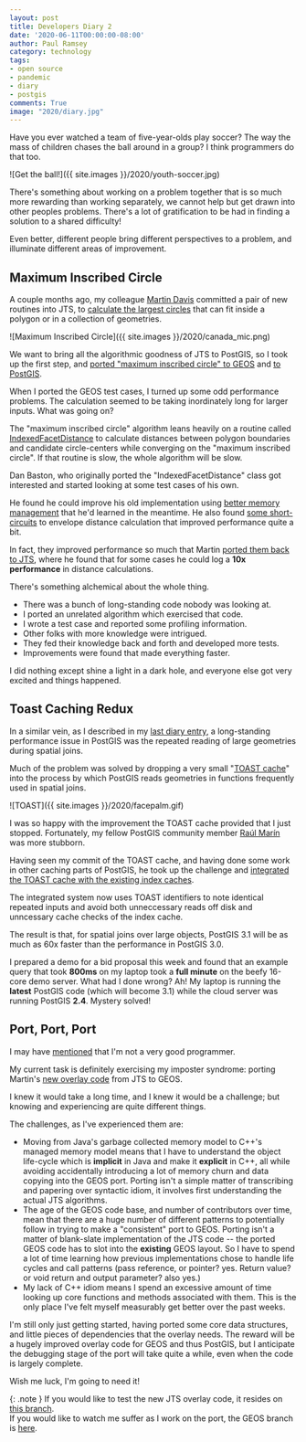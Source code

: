 ```yaml
---
layout: post
title: Developers Diary 2
date: '2020-06-11T00:00:00-08:00'
author: Paul Ramsey
category: technology
tags:
- open source
- pandemic
- diary
- postgis
comments: True
image: "2020/diary.jpg"
---
```


Have you ever watched a team of five-year-olds play soccer? The way the mass of children chases the ball around in a group? I think programmers do that too.

![Get the ball!]({{ site.images }}/2020/youth-soccer.jpg)

There's something about working on a problem together that is so much more rewarding than working separately, we cannot help but get drawn into other peoples problems. There's a lot of gratification to be had in finding a solution to a shared difficulty!

Even better, different people bring different perspectives to a problem, and illuminate different areas of improvement.

## Maximum Inscribed Circle

A couple months ago, my colleague [Martin Davis](https://www.linkedin.com/in/mrmartindavis) committed a pair of new routines into JTS, to [calculate the largest circles](http://lin-ear-th-inking.blogspot.com/2020/04/maximum-inscribed-circle-and-largest.html) that can fit inside a polygon or in a collection of geometries. 

![Maximum Inscribed Circle]({{ site.images }}/2020/canada_mic.png)

We want to bring all the algorithmic goodness of JTS to PostGIS, so I took up the first step, and [ported "maximum inscribed circle" to GEOS](https://github.com/libgeos/geos/commit/0909042df5f8d4b9ae1832b3fd67713e206057fb) and [to PostGIS](https://github.com/postgis/postgis/commit/b5bd6836d4617ebc924e804c42b60de637a94f60).

When I ported the GEOS test cases, I turned up some odd performance problems. The calculation seemed to be taking inordinately long for larger inputs. What was going on?

The "maximum inscribed circle" algorithm leans heavily on a routine called [IndexedFacetDistance](https://github.com/libgeos/geos/blob/1357b728c30c6008d6d4fafba158f0cee71f3e9d/src/operation/distance/IndexedFacetDistance.cpp) to calculate distances between polygon boundaries and candidate circle-centers while converging on the "maximum inscribed circle". If that routine is slow, the whole algorithm will be slow.

Dan Baston, who originally ported the "IndexedFacetDistance" class got interested and started looking at some test cases of his own.

He found he could improve his old implementation using [better memory management](https://github.com/libgeos/geos/commit/1357b728c30c6008d6d4fafba158f0cee71f3e9d) that he'd learned in the meantime. He also found [some short-circuits](https://github.com/libgeos/geos/pull/314) to envelope distance calculation that improved performance quite a bit. 

In fact, they improved performance so much that Martin [ported them back to JTS](https://github.com/locationtech/jts/pull/534), where he found that for some cases he could log a **10x performance** in distance calculations.

There's something alchemical about the whole thing.

* There was a bunch of long-standing code nobody was looking at. 
* I ported an unrelated algorithm which exercised that code.
* I wrote a test case and reported some profiling information.
* Other folks with more knowledge were intrigued.
* They fed their knowledge back and forth and developed more tests.
* Improvements were found that made everything faster.

I did nothing except shine a light in a dark hole, and everyone else got very excited and things happened.

## Toast Caching Redux

In a similar vein, as I described in my [last diary entry](/2020/04/developer-life.html), a long-standing performance issue in PostGIS was the repeated reading of large geometries during spatial joins. 

Much of the problem was solved by dropping a very small "[TOAST cache](https://github.com/postgis/postgis/commit/8b548a4697490b7e45508b91cb340eb79b424a92)" into the process by which PostGIS reads geometries in functions frequently used in spatial joins.

![TOAST]({{ site.images }}/2020/facepalm.gif)

I was so happy with the improvement the TOAST cache provided that I just stopped. Fortunately, my fellow PostGIS community member [Raúl Marín](https://github.com/Algunenano) was more stubborn.

Having seen my commit of the TOAST cache, and having done some work in other caching parts of PostGIS, he took up the challenge and [integrated the TOAST cache with the existing index caches](https://github.com/postgis/postgis/commit/10c9dc2ac242c194763a47edab2b2487b42eb3a6). 

The integrated system now uses TOAST identifiers to note identical repeated inputs and avoid both unneccessary reads off disk and unncessary cache checks of the index cache. 

The result is that, for spatial joins over large objects, PostGIS 3.1 will be as much as 60x faster than the performance in PostGIS 3.0. 

I prepared a demo for a bid proposal this week and found that an example query that took **800ms** on my laptop took a **full minute** on the beefy 16-core demo server. What had I done wrong? Ah! My laptop is running the **latest** PostGIS code (which will become 3.1) while the cloud server was running PostGIS **2.4**. Mystery solved!

## Port, Port, Port

I may have [mentioned](/2020/04/developer-life.html) that I'm not a very good programmer. 

My current task is definitely exercising my imposter syndrome: porting Martin's [new overlay code](http://lin-ear-th-inking.blogspot.com/2020/05/jts-overlay-next-generation.html) from JTS to GEOS.

I knew it would take a long time, and I knew it would be a challenge; but knowing and experiencing are quite different things.

The challenges, as I've experienced them are:

* Moving from Java's garbage collected memory model to C++'s managed memory model means that I have to understand the object life-cycle which is **implicit** in Java and make it **explicit** in C++, all while avoiding accidentally introducing a lot of memory churn and data copying into the GEOS port. Porting isn't a simple matter of transcribing and papering over syntactic idiom, it involves first understanding the actual JTS algorithms.
* The age of the GEOS code base, and number of contributors over time, mean that there are a huge number of different patterns to potentially follow in trying to make a "consistent" port to GEOS. Porting isn't a matter of blank-slate implementation of the JTS code -- the ported GEOS code has to slot into the **existing** GEOS layout. So I have to spend a lot of time learning how previous implementations chose to handle life cycles and call patterns (pass reference, or pointer? yes. Return value? or void return and output parameter? also yes.)
* My lack of C++ idiom means I spend an excessive amount of time looking up core functions and methods associated with them. This is the only place I've felt myself measurably get better over the past weeks.

I'm still only just getting started, having ported some core data structures, and little pieces of dependencies that the overlay needs. The reward will be a hugely improved overlay code for GEOS and thus PostGIS, but I anticipate the debugging stage of the port will take quite a while, even when the code is largely complete.

Wish me luck, I'm going to need it!

{: .note }
If you would like to test the new JTS overlay code, it resides on [this branch](https://github.com/dr-jts/jts/tree/overlay-sr). <br/>If you would like to watch me suffer as I work on the port, the GEOS branch is [here](https://github.com/libgeos/geos/tree/overlay-sr). 

